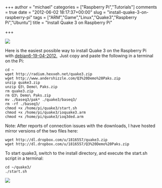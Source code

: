 +++
author = "michael"
categories = ["Raspberry Pi","Tutorials"]
comments = true
date = "2012-06-02 18:17:37+00:00"
slug = "install-quake-3-on-raspberry-pi"
tags = ["ARM","Game","Linux","Quake3","Raspberry Pi","Ubuntu"]
title = "Install Quake 3 on Raspberry Pi"

+++

[![](http://mitchtech.net/wp-content/uploads/2012/06/pi-quake3-intro-300x225.jpg)](http://mitchtech.net/install-quake-3-on-raspberry-pi/pi-quake3-intro/)

Here is the easiest possible way to install Quake 3 on the Raspberry Pi with [debian6-19-04-2012.](http://downloads.raspberrypi.org/images/debian/6/debian6-19-04-2012/debian6-19-04-2012.zip)  Just copy and paste the following in a terminal on the Pi:

```
cd ~
wget http://radium.hexxeh.net/quake3.zip
wget http://www.andershizzle.com/Q3%20Demo%20Paks.zip
unzip quake3.zip
unzip Q3\ Demo\ Paks.zip
rm quake3.zip
rm Q3\ Demo\ Paks.zip
mv ./baseq3/pak* ./quake3/baseq3/
rm -rf ./baseq3/
chmod +x /home/pi/quake3/start.sh
chmod +x /home/pi/quake3/ioquake3.arm
chmod +x /home/pi/quake3/ioq3ded.arm
```

Note: After reports of connection issues with the downloads, I have hosted mirror versions of the two files here:

```
wget http://dl.dropbox.com/u/1816557/quake3.zip
wget http://dl.dropbox.com/u/1816557/Q3%20Demo%20Paks.zip
```

To start quake3, switch to the install directory, and execute the start.sh script in a terminal:

```
cd ~/quake3/
./start.sh
```

[![](http://mitchtech.net/wp-content/uploads/2012/06/pi-quake3-gameplay-300x225.jpg)](http://mitchtech.net/install-quake-3-on-raspberry-pi/pi-quake3-gameplay/)

